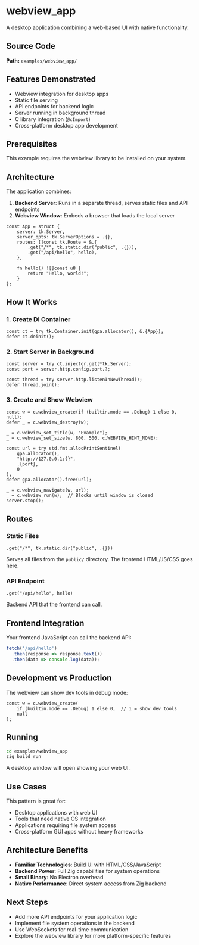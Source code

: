 # webview_app

A desktop application combining a web-based UI with native functionality.

## Source Code

**Path:** `examples/webview_app/`

## Features Demonstrated

- Webview integration for desktop apps
- Static file serving
- API endpoints for backend logic
- Server running in background thread
- C library integration (`@cImport`)
- Cross-platform desktop app development

## Prerequisites

This example requires the webview library to be installed on your system.

## Architecture

The application combines:
1. **Backend Server**: Runs in a separate thread, serves static files and API endpoints
2. **Webview Window**: Embeds a browser that loads the local server

```zig
const App = struct {
    server: tk.Server,
    server_opts: tk.ServerOptions = .{},
    routes: []const tk.Route = &.{
        .get("/*", tk.static.dir("public", .{})),
        .get("/api/hello", hello),
    },

    fn hello() ![]const u8 {
        return "Hello, world!";
    }
};
```

## How It Works

### 1. Create DI Container
```zig
const ct = try tk.Container.init(gpa.allocator(), &.{App});
defer ct.deinit();
```

### 2. Start Server in Background
```zig
const server = try ct.injector.get(*tk.Server);
const port = server.http.config.port.?;

const thread = try server.http.listenInNewThread();
defer thread.join();
```

### 3. Create and Show Webview
```zig
const w = c.webview_create(if (builtin.mode == .Debug) 1 else 0, null);
defer _ = c.webview_destroy(w);

_ = c.webview_set_title(w, "Example");
_ = c.webview_set_size(w, 800, 500, c.WEBVIEW_HINT_NONE);

const url = try std.fmt.allocPrintSentinel(
    gpa.allocator(),
    "http://127.0.0.1:{}",
    .{port},
    0
);
defer gpa.allocator().free(url);

_ = c.webview_navigate(w, url);
_ = c.webview_run(w);  // Blocks until window is closed
server.stop();
```

## Routes

### Static Files
```zig
.get("/*", tk.static.dir("public", .{}))
```
Serves all files from the `public/` directory. The frontend HTML/JS/CSS goes here.

### API Endpoint
```zig
.get("/api/hello", hello)
```
Backend API that the frontend can call.

## Frontend Integration

Your frontend JavaScript can call the backend API:

```javascript
fetch('/api/hello')
  .then(response => response.text())
  .then(data => console.log(data));
```

## Development vs Production

The webview can show dev tools in debug mode:

```zig
const w = c.webview_create(
    if (builtin.mode == .Debug) 1 else 0,  // 1 = show dev tools
    null
);
```

## Running

```sh
cd examples/webview_app
zig build run
```

A desktop window will open showing your web UI.

## Use Cases

This pattern is great for:
- Desktop applications with web UI
- Tools that need native OS integration
- Applications requiring file system access
- Cross-platform GUI apps without heavy frameworks

## Architecture Benefits

- **Familiar Technologies**: Build UI with HTML/CSS/JavaScript
- **Backend Power**: Full Zig capabilities for system operations
- **Small Binary**: No Electron overhead
- **Native Performance**: Direct system access from Zig backend

## Next Steps

- Add more API endpoints for your application logic
- Implement file system operations in the backend
- Use WebSockets for real-time communication
- Explore the webview library for more platform-specific features
